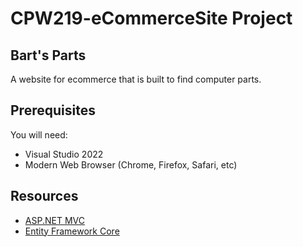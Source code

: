 # CPW219-eCommerceSite Project
## Bart's Parts
A website for ecommerce that is built to find computer parts.

## Prerequisites
You will need:
- Visual Studio 2022
- Modern Web Browser (Chrome, Firefox, Safari, etc)

## Resources
- [ASP.NET MVC](https://dotnet.microsoft.com/en-us/apps/aspnet/mvc)
- [Entity Framework Core](https://learn.microsoft.com/en-us/ef/core/)
